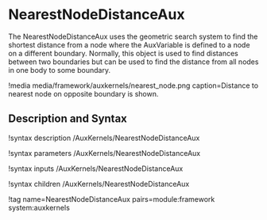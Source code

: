 # NearestNodeDistanceAux

The NearestNodeDistanceAux uses the geometric search system to find the shortest distance
from a node where the AuxVariable is defined to a node on a different boundary. Normally,
this object is used to find distances between two boundaries but can be used to find the distance
from all nodes in one body to some boundary.

!media media/framework/auxkernels/nearest_node.png caption=Distance to nearest node on opposite boundary is shown.

## Description and Syntax

!syntax description /AuxKernels/NearestNodeDistanceAux

!syntax parameters /AuxKernels/NearestNodeDistanceAux

!syntax inputs /AuxKernels/NearestNodeDistanceAux

!syntax children /AuxKernels/NearestNodeDistanceAux

!tag name=NearestNodeDistanceAux pairs=module:framework system:auxkernels
